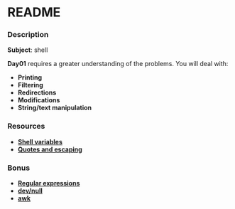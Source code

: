 # **README**

### **Description**

**Subject**: shell

**Day01** requires a greater understanding of the problems. You will deal with:

+ **Printing**
+ **Filtering**
+ **Redirections**
+ **Modifications**
+ **String/text manipulation**

### **Resources**

+ **[Shell variables](https://www.digitalocean.com/community/tutorials/how-to-read-and-set-environmental-and-shell-variables-on-a-linux-vps)**
+ **[Quotes and escaping](http://wiki.bash-hackers.org/syntax/quoting)**

### **Bonus**

+ **[Regular expressions](https://en.wikipedia.org/wiki/Regular_expression#Syntax)**
+ **[dev/null](https://it.wikipedia.org/wiki//dev/null)**
+ **[awk](https://www.mankier.com/1p/awk)**
